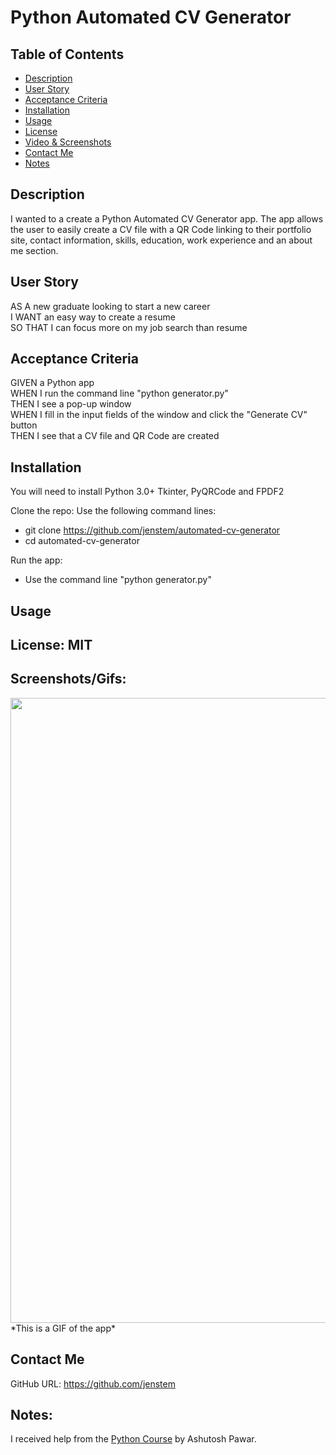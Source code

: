 # Python Automated CV Generator

## Table of Contents
+ [Description](#description)
+ [User Story](#userstory)
+ [Acceptance Criteria](#acceptance)
+ [Installation](#installation)
+ [Usage](#usage)
+ [License](#license)
+ [Video & Screenshots](#screenshots)
+ [Contact Me](#contact)
+ [Notes](#notes)
##

<a id='description'></a>
## Description

I wanted to a create a Python Automated CV Generator app.  The app allows the user to easily create a CV file with a QR Code linking to their portfolio site, contact information, skills, education, work experience and an about me section.
##

<a id='userstory'></a>
## User Story

AS A new graduate looking to start a new career\
I WANT an easy way to create a resume\
SO THAT I can focus more on my job search than resume
##

<a id='acceptance'></a>
## Acceptance Criteria

GIVEN a Python app\
WHEN I run the command line "python generator.py"\
THEN I see a pop-up window\
WHEN I fill in the input fields of the window and click the "Generate CV" button\
THEN I see that a CV file and QR Code are created
##

<a id='installation'></a>
## Installation
You will need to install Python 3.0+ Tkinter, PyQRCode and FPDF2

Clone the repo:
Use the following command lines:
- git clone https://github.com/jenstem/automated-cv-generator
- cd automated-cv-generator

Run the app:
- Use the command line "python generator.py"
##

<a id='usage'></a>
## Usage

##

<a id='license'></a>
## License:  MIT
##

<a id='screenshots'></a>
## Screenshots/Gifs:

<img src="https://github.com/jenstem/automated-cv-generator/blob/main/cv-generator.gif" width=1000>
*This is a GIF of the app*

<a id='contact'></a>
## Contact Me
GitHub URL:  https://github.com/jenstem

##
<a id='notes'></a>
## Notes:

I received help from the [Python Course](https://www.udemy.com/course/python-masterclass-course) by Ashutosh Pawar.